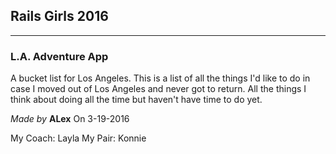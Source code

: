 ## Rails Girls 2016

-----

### L.A. Adventure App

A bucket list for Los Angeles. This is a list of all the things I'd like to do in case I moved out of Los Angeles and never got to return. All the things I think about doing all the time but haven't have time to do yet.

*Made by* **ALex**
On 3-19-2016

My Coach: Layla
My Pair: Konnie
